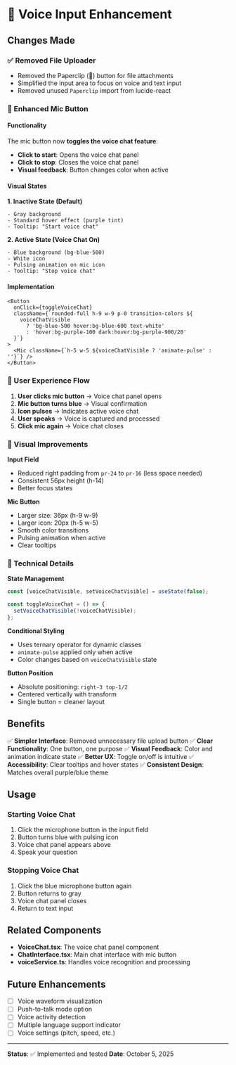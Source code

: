 # 🎤 Voice Input Enhancement

## Changes Made

### ✅ Removed File Uploader
- Removed the Paperclip (📎) button for file attachments
- Simplified the input area to focus on voice and text input
- Removed unused `Paperclip` import from lucide-react

### 🎤 Enhanced Mic Button

#### Functionality
The mic button now **toggles the voice chat feature**:
- **Click to start**: Opens the voice chat panel
- **Click to stop**: Closes the voice chat panel
- **Visual feedback**: Button changes color when active

#### Visual States

**1. Inactive State (Default)**
```tsx
- Gray background
- Standard hover effect (purple tint)
- Tooltip: "Start voice chat"
```

**2. Active State (Voice Chat On)**
```tsx
- Blue background (bg-blue-500)
- White icon
- Pulsing animation on mic icon
- Tooltip: "Stop voice chat"
```

#### Implementation
```tsx
<Button 
  onClick={toggleVoiceChat}
  className={`rounded-full h-9 w-9 p-0 transition-colors ${
    voiceChatVisible 
      ? 'bg-blue-500 hover:bg-blue-600 text-white' 
      : 'hover:bg-purple-100 dark:hover:bg-purple-900/20'
  }`}
>
  <Mic className={`h-5 w-5 ${voiceChatVisible ? 'animate-pulse' : ''}`} />
</Button>
```

### 🎯 User Experience Flow

1. **User clicks mic button** → Voice chat panel opens
2. **Mic button turns blue** → Visual confirmation
3. **Icon pulses** → Indicates active voice chat
4. **User speaks** → Voice is captured and processed
5. **Click mic again** → Voice chat closes

### 🎨 Visual Improvements

**Input Field**
- Reduced right padding from `pr-24` to `pr-16` (less space needed)
- Consistent 56px height (h-14)
- Better focus states

**Mic Button**
- Larger size: 36px (h-9 w-9)
- Larger icon: 20px (h-5 w-5)
- Smooth color transitions
- Pulsing animation when active
- Clear tooltips

### 🔧 Technical Details

**State Management**
```typescript
const [voiceChatVisible, setVoiceChatVisible] = useState(false);

const toggleVoiceChat = () => {
  setVoiceChatVisible(!voiceChatVisible);
};
```

**Conditional Styling**
- Uses ternary operator for dynamic classes
- `animate-pulse` applied only when active
- Color changes based on `voiceChatVisible` state

**Button Position**
- Absolute positioning: `right-3 top-1/2`
- Centered vertically with transform
- Single button = cleaner layout

## Benefits

✅ **Simpler Interface**: Removed unnecessary file upload button
✅ **Clear Functionality**: One button, one purpose
✅ **Visual Feedback**: Color and animation indicate state
✅ **Better UX**: Toggle on/off is intuitive
✅ **Accessibility**: Clear tooltips and hover states
✅ **Consistent Design**: Matches overall purple/blue theme

## Usage

### Starting Voice Chat
1. Click the microphone button in the input field
2. Button turns blue with pulsing icon
3. Voice chat panel appears above
4. Speak your question

### Stopping Voice Chat
1. Click the blue microphone button again
2. Button returns to gray
3. Voice chat panel closes
4. Return to text input

## Related Components

- **VoiceChat.tsx**: The voice chat panel component
- **ChatInterface.tsx**: Main chat interface with mic button
- **voiceService.ts**: Handles voice recognition and processing

## Future Enhancements

- [ ] Voice waveform visualization
- [ ] Push-to-talk mode option
- [ ] Voice activity detection
- [ ] Multiple language support indicator
- [ ] Voice settings (pitch, speed, etc.)

---

**Status**: ✅ Implemented and tested
**Date**: October 5, 2025

